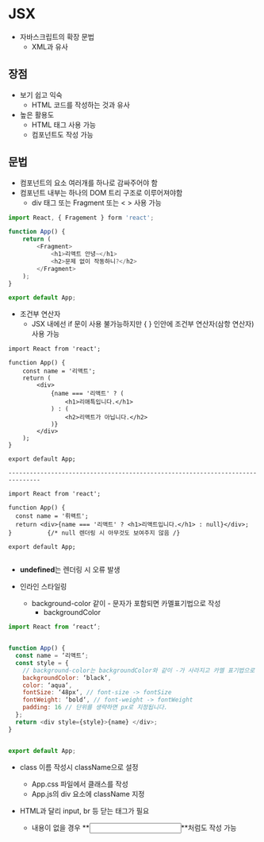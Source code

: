 # JSX

- 자바스크립트의 확장 문법
  - XML과 유사



## 장점

- 보기 쉽고 익숙
  - HTML 코드를 작성하는 것과 유사
- 높은 활용도
  - HTML  태그 사용 가능
  - 컴포넌트도 작성 가능



## 문법

- 컴포넌트의 요소 여러개를 하나로 감싸주어야 함
- 컴포넌트 내부는 하나의 DOM 트리 구조로 이루어져야함
  - div 태그 또는 Fragment 또는 < > 사용 가능

```javascript
import React, { Fragement } form 'react';

function App() {
    return (
    	<Fragment>
            <h1>리액트 안녕~</h1>
            <h2>문제 없이 작동하니?</h2>
        </Fragment>
    );
}

export default App;
```

- 조건부 연산자
  - JSX 내에선 if 문이 사용 불가능하지만 { } 인안에 조건부 연산자(삼항 연산자) 사용 가능

```react
import React from 'react';

function App() {
    const name = '리액트';
    return (
    	<div>
        	{name === '리액트' ? (
            	<h1>리애특입니다.</h1>
            ) : (
            	<h2>리액트가 아닙니다.</h2>
            )}
        </div>
    );
}

export default App;

-------------------------------------------------------------------------------
    
import React from 'react';
 
function App() {
  const name = '뤼왝트';
  return <div>{name === '리액트' ? <h1>리액트입니다.</h1> : null}</div>;
}          {/* null 렌더링 시 아무것도 보여주지 않음 /}
 
export default App;


```

- **undefined**는 렌더링 시 오류 발생

- 인라인 스타일링
  - background-color  같이 - 문자가 포함되면 카멜표기법으로 작성
    - backgroundColor

```javascript
import React from ‘react‘;


function App() {
  const name = ‘리액트‘;
  const style = {
    // background-color는 backgroundColor와 같이 -가 사라지고 카멜 표기법으로 작성됩니다.
    backgroundColor: ‘black‘,
    color: ‘aqua‘,
    fontSize: ‘48px‘, // font-size -> fontSize
    fontWeight: ‘bold‘, // font-weight -> fontWeight
    padding: 16 // 단위를 생략하면 px로 지정됩니다.
  };
  return <div style={style}>{name} </div>;
}


export default App;
```

- class 이름 작성시 className으로 설정
  - App.css 파일에서 클래스를 작성
  - App.js의 div 요소에 className 지정

- HTML과 달리 input, br 등 닫는 태그가 필요
  - 내용이 없을 경우 **<input />**처럼도 작성 가능 